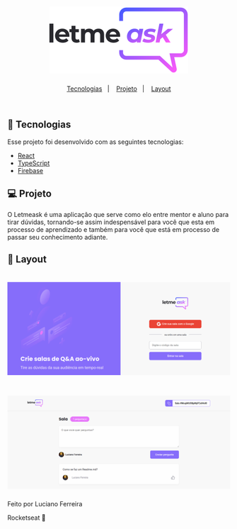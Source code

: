 <h1 align="center">
    <img alt="Letmeask" title="Letmeask" src="./src/assets/images/logo.svg" />
</h1>

<p align="center">
  <a href="#-tecnologias">Tecnologias</a>&nbsp;&nbsp;&nbsp;|&nbsp;&nbsp;&nbsp;
  <a href="#-projeto">Projeto</a>&nbsp;&nbsp;&nbsp;|&nbsp;&nbsp;&nbsp;
  <a href="#-layout">Layout</a>
</p>

<br>

## 🚀 Tecnologias

Esse projeto foi desenvolvido com as seguintes tecnologias:


- [React](https://reactjs.org)
- [TypeScript](https://www.typescriptlang.org/)
- [Firebase](https://firebase.google.com/)

## 💻 Projeto

O Letmeask é uma aplicação que serve como elo entre mentor e aluno para tirar dúvidas, tornando-se assim indespensável para você que esta em processo de aprendizado e também para você que está em processo de passar seu conhecimento adiante.

## 🔖 Layout

<h1 align="center">
    <img alt="Letmeask" title="Letmeask" src="./src/assets/images/layoutHome.png" />
</h1>
<h1 align="center">
    <img alt="Letmeask" title="Letmeask" src="./src/assets/images/layoutRoom.png" />
</h1>

<p>Feito por Luciano Ferreira<p>
<p>Rocketseat 🚀<p>
